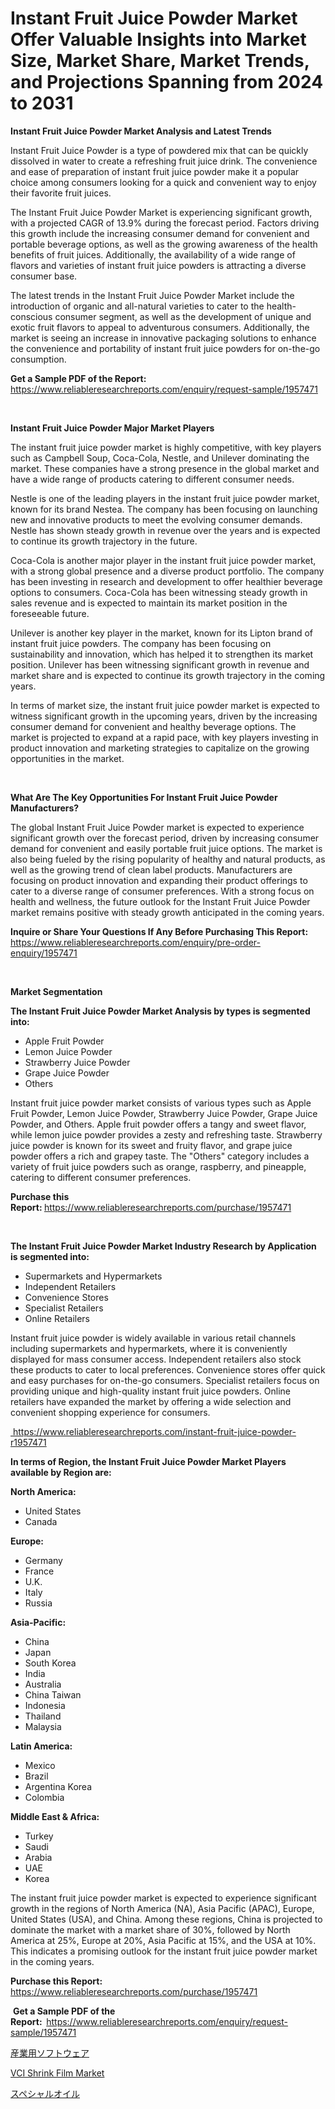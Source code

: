 <p><h1>Instant Fruit Juice Powder Market Offer Valuable Insights into Market Size, Market Share, Market Trends, and Projections Spanning from 2024 to 2031</h1></p><p><strong>Instant Fruit Juice Powder Market Analysis and Latest Trends</strong></p>
<p><p>Instant Fruit Juice Powder is a type of powdered mix that can be quickly dissolved in water to create a refreshing fruit juice drink. The convenience and ease of preparation of instant fruit juice powder make it a popular choice among consumers looking for a quick and convenient way to enjoy their favorite fruit juices.</p><p>The Instant Fruit Juice Powder Market is experiencing significant growth, with a projected CAGR of 13.9% during the forecast period. Factors driving this growth include the increasing consumer demand for convenient and portable beverage options, as well as the growing awareness of the health benefits of fruit juices. Additionally, the availability of a wide range of flavors and varieties of instant fruit juice powders is attracting a diverse consumer base.</p><p>The latest trends in the Instant Fruit Juice Powder Market include the introduction of organic and all-natural varieties to cater to the health-conscious consumer segment, as well as the development of unique and exotic fruit flavors to appeal to adventurous consumers. Additionally, the market is seeing an increase in innovative packaging solutions to enhance the convenience and portability of instant fruit juice powders for on-the-go consumption.</p></p>
<p><strong>Get a Sample PDF of the Report:&nbsp;</strong> <a href="https://www.reliableresearchreports.com/enquiry/request-sample/1957471">https://www.reliableresearchreports.com/enquiry/request-sample/1957471</a></p>
<p>&nbsp;</p>
<p><strong>Instant Fruit Juice Powder Major Market Players</strong></p>
<p><p>The instant fruit juice powder market is highly competitive, with key players such as Campbell Soup, Coca-Cola, Nestle, and Unilever dominating the market. These companies have a strong presence in the global market and have a wide range of products catering to different consumer needs.</p><p>Nestle is one of the leading players in the instant fruit juice powder market, known for its brand Nestea. The company has been focusing on launching new and innovative products to meet the evolving consumer demands. Nestle has shown steady growth in revenue over the years and is expected to continue its growth trajectory in the future.</p><p>Coca-Cola is another major player in the instant fruit juice powder market, with a strong global presence and a diverse product portfolio. The company has been investing in research and development to offer healthier beverage options to consumers. Coca-Cola has been witnessing steady growth in sales revenue and is expected to maintain its market position in the foreseeable future.</p><p>Unilever is another key player in the market, known for its Lipton brand of instant fruit juice powders. The company has been focusing on sustainability and innovation, which has helped it to strengthen its market position. Unilever has been witnessing significant growth in revenue and market share and is expected to continue its growth trajectory in the coming years.</p><p>In terms of market size, the instant fruit juice powder market is expected to witness significant growth in the upcoming years, driven by the increasing consumer demand for convenient and healthy beverage options. The market is projected to expand at a rapid pace, with key players investing in product innovation and marketing strategies to capitalize on the growing opportunities in the market.</p></p>
<p>&nbsp;</p>
<p><strong>What Are The Key Opportunities For Instant Fruit Juice Powder Manufacturers?</strong></p>
<p><p>The global Instant Fruit Juice Powder market is expected to experience significant growth over the forecast period, driven by increasing consumer demand for convenient and easily portable fruit juice options. The market is also being fueled by the rising popularity of healthy and natural products, as well as the growing trend of clean label products. Manufacturers are focusing on product innovation and expanding their product offerings to cater to a diverse range of consumer preferences. With a strong focus on health and wellness, the future outlook for the Instant Fruit Juice Powder market remains positive with steady growth anticipated in the coming years.</p></p>
<p><strong>Inquire or Share Your Questions If Any Before Purchasing This Report:</strong> <a href="https://www.reliableresearchreports.com/enquiry/pre-order-enquiry/1957471">https://www.reliableresearchreports.com/enquiry/pre-order-enquiry/1957471</a></p>
<p>&nbsp;</p>
<p><strong>Market Segmentation</strong></p>
<p><strong>The Instant Fruit Juice Powder Market Analysis by types is segmented into:</strong></p>
<p><ul><li>Apple Fruit Powder</li><li>Lemon Juice Powder</li><li>Strawberry Juice Powder</li><li>Grape Juice Powder</li><li>Others</li></ul></p>
<p><p>Instant fruit juice powder market consists of various types such as Apple Fruit Powder, Lemon Juice Powder, Strawberry Juice Powder, Grape Juice Powder, and Others. Apple fruit powder offers a tangy and sweet flavor, while lemon juice powder provides a zesty and refreshing taste. Strawberry juice powder is known for its sweet and fruity flavor, and grape juice powder offers a rich and grapey taste. The "Others" category includes a variety of fruit juice powders such as orange, raspberry, and pineapple, catering to different consumer preferences.</p></p>
<p><strong>Purchase this Report:&nbsp;</strong><a href="https://www.reliableresearchreports.com/purchase/1957471">https://www.reliableresearchreports.com/purchase/1957471</a></p>
<p>&nbsp;</p>
<p><strong>The Instant Fruit Juice Powder Market Industry Research by Application is segmented into:</strong></p>
<p><ul><li>Supermarkets and Hypermarkets</li><li>Independent Retailers</li><li>Convenience Stores</li><li>Specialist Retailers</li><li>Online Retailers</li></ul></p>
<p><p>Instant fruit juice powder is widely available in various retail channels including supermarkets and hypermarkets, where it is conveniently displayed for mass consumer access. Independent retailers also stock these products to cater to local preferences. Convenience stores offer quick and easy purchases for on-the-go consumers. Specialist retailers focus on providing unique and high-quality instant fruit juice powders. Online retailers have expanded the market by offering a wide selection and convenient shopping experience for consumers.</p></p>
<p><a href="https://www.reliableresearchreports.com/instant-fruit-juice-powder-r1957471">&nbsp;https://www.reliableresearchreports.com/instant-fruit-juice-powder-r1957471</a></p>
<p><strong>In terms of Region, the Instant Fruit Juice Powder Market Players available by Region are:</strong></p>
<p>
    <p> <strong> North America: </strong>
        <ul>
            <li>United States</li>
            <li>Canada</li>
        </ul>
        </p> 
    <p> <strong> Europe: </strong>
        <ul>
            <li>Germany</li>
            <li>France</li>
            <li>U.K.</li>
            <li>Italy</li>
            <li>Russia</li>
        </ul>
        </p> 
    <p> <strong> Asia-Pacific: </strong>
        <ul>
            <li>China</li>
            <li>Japan</li>
            <li>South Korea</li>
            <li>India</li>
            <li>Australia</li>
            <li>China Taiwan</li>
            <li>Indonesia</li>
            <li>Thailand</li>
            <li>Malaysia</li>
        </ul>
        </p> 
    <p> <strong> Latin America: </strong>
        <ul>
            <li>Mexico</li>
            <li>Brazil</li>
            <li>Argentina Korea</li>
            <li>Colombia</li>
        </ul>
        </p> 
    <p> <strong> Middle East & Africa: </strong>
        <ul>
            <li>Turkey</li>
            <li>Saudi</li>
            <li>Arabia</li>
            <li>UAE</li>
            <li>Korea</li>
        </ul>
    </p>
    </p>
<p><p>The instant fruit juice powder market is expected to experience significant growth in the regions of North America (NA), Asia Pacific (APAC), Europe, United States (USA), and China. Among these regions, China is projected to dominate the market with a market share of 30%, followed by North America at 25%, Europe at 20%, Asia Pacific at 15%, and the USA at 10%. This indicates a promising outlook for the instant fruit juice powder market in the coming years.</p></p>
<p><strong>Purchase this Report: </strong><a href="https://www.reliableresearchreports.com/purchase/1957471">https://www.reliableresearchreports.com/purchase/1957471</a></p>
<p>&nbsp;<strong>Get a Sample PDF of the Report:&nbsp;&nbsp;</strong><a href="https://www.reliableresearchreports.com/enquiry/request-sample/1957471">https://www.reliableresearchreports.com/enquiry/request-sample/1957471</a></p>
<p><strong></strong></p>
<p><p><a href="https://github.com/laurenreichert/Market-Research-Report-List-1/blob/main/514428419204.md">産業用ソフトウェア</a></p><p><a href="https://metal-farmhouse-e95.notion.site/VCI-Shrink-Film-Market-Size-Global-Industry-Overview-Market-Segmentation-and-Forecast-2024-to-203-1224d7443b1745c090a1df43e3e691cb">VCI Shrink Film Market</a></p><p><a href="https://github.com/RodHoppe07/Market-Research-Report-List-1/blob/main/600356919205.md">スペシャルオイル</a></p></p>